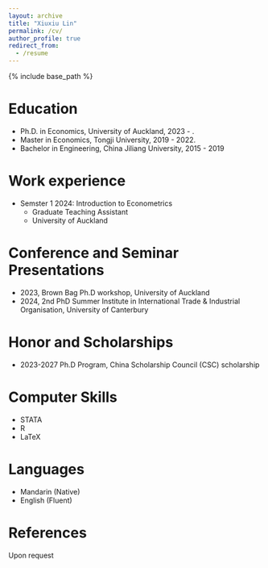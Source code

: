 ```yaml
---
layout: archive
title: "Xiuxiu Lin"
permalink: /cv/
author_profile: true
redirect_from:
  - /resume
---
```


{% include base_path %}


Education
======
* Ph.D. in Economics, University of Auckland, 2023 - .
* Master in Economics, Tongji University, 2019 - 2022.
* Bachelor in Engineering, China Jiliang University, 2015 - 2019

Work experience
======
* Semster 1 2024: Introduction to Econometrics
  * Graduate Teaching Assistant
  * University of Auckland

Conference and Seminar Presentations
======
* 2023, Brown Bag Ph.D workshop, University of Auckland
* 2024, 2nd PhD Summer Institute in International Trade & Industrial Organisation, University of Canterbury

Honor and Scholarships
======
* 2023-2027 Ph.D Program, China Scholarship Council (CSC) scholarship

Computer Skills
======
* STATA
* R
* LaTeX

Languages
======
* Mandarin (Native)
* English (Fluent)

References
======
Upon request

